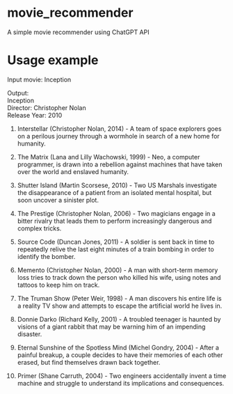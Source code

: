 # movie_recommender
A simple movie recommender using ChatGPT API

# Usage example

Input movie: Inception<br>

Output: <br>
Inception <br>
Director: Christopher Nolan <br>
Release Year: 2010 <br>

1. Interstellar (Christopher Nolan, 2014) - A team of space explorers goes on a perilous journey through a wormhole in search of a new home for humanity.

2. The Matrix (Lana and Lilly Wachowski, 1999) - Neo, a computer programmer, is drawn into a rebellion against machines that have taken over the world and enslaved humanity.

3. Shutter Island (Martin Scorsese, 2010) - Two US Marshals investigate the disappearance of a patient from an isolated mental hospital, but soon uncover a sinister plot.

4. The Prestige (Christopher Nolan, 2006) - Two magicians engage in a bitter rivalry that leads them to perform increasingly dangerous and complex tricks.

5. Source Code (Duncan Jones, 2011) - A soldier is sent back in time to repeatedly relive the last eight minutes of a train bombing in order to identify the bomber.

6. Memento (Christopher Nolan, 2000) - A man with short-term memory loss tries to track down the person who killed his wife, using notes and tattoos to keep him on track.

7. The Truman Show (Peter Weir, 1998) - A man discovers his entire life is a reality TV show and attempts to escape the artificial world he lives in.

8. Donnie Darko (Richard Kelly, 2001) - A troubled teenager is haunted by visions of a giant rabbit that may be warning him of an impending disaster.

9. Eternal Sunshine of the Spotless Mind (Michel Gondry, 2004) - After a painful breakup, a couple decides to have their memories of each other erased, but find themselves drawn back together.

10. Primer (Shane Carruth, 2004) - Two engineers accidentally invent a time machine and struggle to understand its implications and consequences.